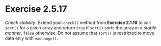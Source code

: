 # Exercise 2.5.17

*Check stability*. Extend your `check()` method from **Exercise 2.1.16** to call
`sort()` for a given array and return `true` if `sort()` sorts the array *in a stable
manner*, `false` otherwise. Do not assume that `sort()` is restricted to move data
only with `exchange()`.